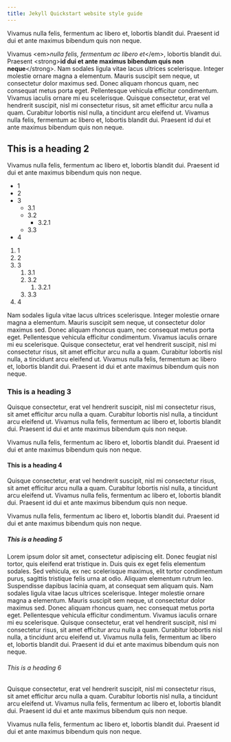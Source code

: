 ```yaml
---
title: Jekyll Quickstart website style guide
---
```


Vivamus nulla felis, fermentum ac libero et, lobortis blandit dui. Praesent id dui et ante maximus bibendum quis non neque.

Vivamus &lt;em&gt;<em>nulla felis, fermentum ac libero et</em>&lt;/em&gt;, lobortis blandit dui. Praesent &lt;strong&gt;<strong>id dui et ante maximus bibendum quis non neque</strong>&lt;/strong&gt;. Nam sodales ligula vitae lacus ultrices scelerisque. Integer molestie ornare magna a elementum. Mauris suscipit sem neque, ut consectetur dolor maximus sed. Donec aliquam rhoncus quam, nec consequat metus porta eget. Pellentesque vehicula efficitur condimentum. Vivamus iaculis ornare mi eu scelerisque. Quisque consectetur, erat vel hendrerit suscipit, nisl mi consectetur risus, sit amet efficitur arcu nulla a quam. Curabitur lobortis nisl nulla, a tincidunt arcu eleifend ut. Vivamus nulla felis, fermentum ac libero et, lobortis blandit dui. Praesent id dui et ante maximus bibendum quis non neque.

## This is a heading 2

Vivamus nulla felis, fermentum ac libero et, lobortis blandit dui. Praesent id dui et ante maximus bibendum quis non neque.

- 1
- 2
- 3
   - 3.1
   - 3.2
      - 3.2.1
   - 3.3
- 4

1. 1
1. 2
1. 3
   1. 3.1
   1. 3.2
      1. 3.2.1
   1. 3.3
1. 4

Nam sodales ligula vitae lacus ultrices scelerisque. Integer molestie ornare magna a elementum. Mauris suscipit sem neque, ut consectetur dolor maximus sed. Donec aliquam rhoncus quam, nec consequat metus porta eget. Pellentesque vehicula efficitur condimentum. Vivamus iaculis ornare mi eu scelerisque. Quisque consectetur, erat vel hendrerit suscipit, nisl mi consectetur risus, sit amet efficitur arcu nulla a quam. Curabitur lobortis nisl nulla, a tincidunt arcu eleifend ut. Vivamus nulla felis, fermentum ac libero et, lobortis blandit dui. Praesent id dui et ante maximus bibendum quis non neque.

### This is a heading 3

Quisque consectetur, erat vel hendrerit suscipit, nisl mi consectetur risus, sit amet efficitur arcu nulla a quam. Curabitur lobortis nisl nulla, a tincidunt arcu eleifend ut. Vivamus nulla felis, fermentum ac libero et, lobortis blandit dui. Praesent id dui et ante maximus bibendum quis non neque.

Vivamus nulla felis, fermentum ac libero et, lobortis blandit dui. Praesent id dui et ante maximus bibendum quis non neque.

#### This is a heading 4

Quisque consectetur, erat vel hendrerit suscipit, nisl mi consectetur risus, sit amet efficitur arcu nulla a quam. Curabitur lobortis nisl nulla, a tincidunt arcu eleifend ut. Vivamus nulla felis, fermentum ac libero et, lobortis blandit dui. Praesent id dui et ante maximus bibendum quis non neque.

Vivamus nulla felis, fermentum ac libero et, lobortis blandit dui. Praesent id dui et ante maximus bibendum quis non neque.

##### This is a heading 5

Lorem ipsum dolor sit amet, consectetur adipiscing elit. Donec feugiat nisl tortor, quis eleifend erat tristique in. Duis quis ex eget felis elementum sodales. Sed vehicula, ex nec scelerisque maximus, elit tortor condimentum purus, sagittis tristique felis urna at odio. Aliquam elementum rutrum leo. Suspendisse dapibus lacinia quam, at consequat sem aliquam quis. Nam sodales ligula vitae lacus ultrices scelerisque. Integer molestie ornare magna a elementum. Mauris suscipit sem neque, ut consectetur dolor maximus sed. Donec aliquam rhoncus quam, nec consequat metus porta eget. Pellentesque vehicula efficitur condimentum. Vivamus iaculis ornare mi eu scelerisque. Quisque consectetur, erat vel hendrerit suscipit, nisl mi consectetur risus, sit amet efficitur arcu nulla a quam. Curabitur lobortis nisl nulla, a tincidunt arcu eleifend ut. Vivamus nulla felis, fermentum ac libero et, lobortis blandit dui. Praesent id dui et ante maximus bibendum quis non neque.

###### This is a heading 6

Quisque consectetur, erat vel hendrerit suscipit, nisl mi consectetur risus, sit amet efficitur arcu nulla a quam. Curabitur lobortis nisl nulla, a tincidunt arcu eleifend ut. Vivamus nulla felis, fermentum ac libero et, lobortis blandit dui. Praesent id dui et ante maximus bibendum quis non neque.

Vivamus nulla felis, fermentum ac libero et, lobortis blandit dui. Praesent id dui et ante maximus bibendum quis non neque.
